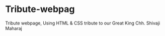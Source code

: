 # Tribute-webpag
Tribute webpage, Using HTML &amp; CSS tribute to our Great King Chh. Shivaji Maharaj
